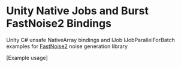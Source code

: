 # Unity Native Jobs and Burst FastNoise2 Bindings
Unity C# unsafe NativeArray bindings and IJob IJobParallelForBatch examples for [FastNoise2](https://github.com/Auburn/FastNoise2) noise generation library


[Example usage]
